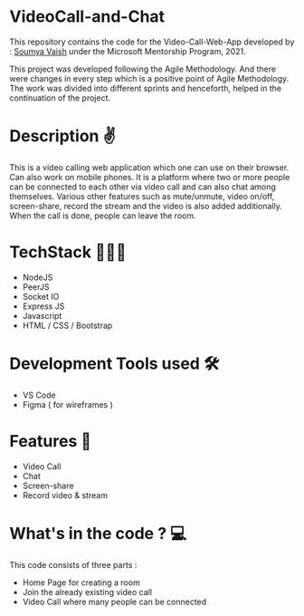 # VideoCall-and-Chat

This repository contains the code for the Video-Call-Web-App developed by : [Soumya Vaish](https://github.com/Saumya0206) under the Microsoft Mentorship Program, 2021. 

This project was developed following the Agile Methodology. And there were changes in every step which is a positive point of Agile Methodology. The work was divided into different sprints and henceforth, helped in the continuation of the project. 

# Description ✌
This is a video calling web application which one can use on their browser. Can also work on mobile phones.
It is a platform where two or more people can be connected to each other via video call and can also chat among themselves. Various other features such as mute/unmute, video on/off, screen-share, record the stream and the video is also added additionally. When the call is done, people can leave the room. 

# TechStack 👩🏻‍💻
* NodeJS
* PeerJS
* Socket IO
* Express JS
* Javascript
* HTML / CSS / Bootstrap

# Development Tools used 🛠
* VS Code
* Figma ( for wireframes )

# Features 📃
* Video Call
* Chat 
* Screen-share
* Record video & stream

# What's in the code ? 💻
This code consists of three parts :
* Home Page for creating a room
* Join the already existing video call
* Video Call where many people can be connected


